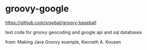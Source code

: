 # groovy-google

https://github.com/xraybat/groovy-baseball

test code for groovy geocoding and google api and sql databases

from: Making Java Groovy example, Kenneth A. Kousen